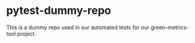 # pytest-dummy-repo

This is a dummy repo used in our automated tests for our green-metrics-tool project. 
